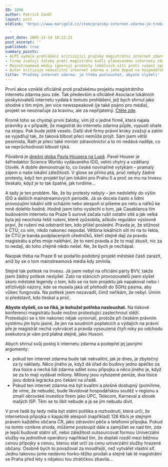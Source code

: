 ```yaml
---
ID: 1898
author: Patrick Zandl
layout: post
oldlink: 'https://www.marigold.cz/item/prazsky-internet-zdarma-je-treba-poslouchat-abyste-slyseli

  '
post_date: 2005-12-14 10:12:21
post_excerpt: ''
published: true
summary_points:
- ALPI vydala prohlášení kritizující pražský magistrátní internet zdarma jako nepřijatelný.
- Firmy zvažují žaloby proti magistrátu kvůli plánovanému internetu zdarma.
- Mainstreamová média ignorují protesty lokálních sítí proti rušení způsobenému projektem.
- Autor kritizuje nekvalitní internet zdarma a jeho dopad na hospodářskou soutěž.
title: 'Pražský internet zdarma: je třeba poslouchat, abyste slyšeli'
---
```


<p>První akce vzniklé oficiálně proti pražskému projektu magistrátního internetu zdarma jsou zde. Tak především a oficiálně Asociace lokálních poskytovatelů internetu vydala k tomuto prohlášení, jež bych shrnul jako shodné s tím mým, jen více newsspeakové (je také psáno pro média), projekt se neoznačuje za kravinu, ale za nepřijatelný. <a href="http://www.alpi.cz/kauzamagistrat/">Čtěte zde</a>. </p>

<p>Kromě toho se chystají první žaloby, vím již o jedné firmě, která najala právníky a v případě, že magistrát do internetu zdarma půjde, vypustí ohaře na stopu. Pak bude ještě veselo. Další dvě firmy právní kroky zvažují a zatím se vyjadřují tak, že taková blbost přeci nemůže projít. Sám jsem větší pesimista, Rath je přeci také ministr zdravotnictví a to mi nedává naděje, co se neprůchodnosti blbostí týká. </p>

<p>Půvabná je <a href="http://www.lupa.cz/clanky/celoprazsky-internet-zadarmo-nejak-se-nam-to-zamotava/">dnešní globa Pavla Housera na Lupě</a>. Pavel Houser je šéfredaktor Science Worldu vydávaného IDG, velmi chytrý a vzdělaný člověk.  A dobře demonstruje to, co české novinařině vytýkám – pramalý zájem o naše lokální záležitosti. V glose se přímo ptá, proč nebyly žádné protesty, když ten projekt byl jen lokální pro Prahu 5 a proč se mu na Invexu tleskalo, když je to tak špatné, jak tvrdíme… </p>

<p>A tady je ten problém. Ne, že by protesty nebyly – jen nedolehly do výšin IDG a dalších mainstreamových periodik. Já se docela často s lidmi provozujími lokální sítě scházím nebo alespoň si píšeme po netu a nářků ke mně dolehlo hodně. Hodně jsem toho vyslechl o tom, jak Casablanca tím budováním internetu na Praze 5 surově začala rušit ostatní sítě a jak velká byla její neochota řešit rušení, které způsobila, ačkoliv regulátor výslovně praví, že rušení má odstranit ten, kdo přišel poslední. Pravda je, že stížnost k ČTÚ, co vím, nikdo nakonec nepodal. Většina lokálních sítí mi na to řekla, že ČTÚ je banda podplacených úředníčků, kteří stejně dají za pravdu magistrátu a přes moje naléhání, že to není pravda a že to  mají zkusit, nic za to nedají, do toho zřejmě nikdo nešel. Ne, že bych je nechápal. </p>

<p>Naopak třeba na Praze 6 se podařilo podobný projekt městské části zarazit, aniž by se o tom mainstreamová média kdy zmínila. </p>

<p>Stejně tak potlesk na Invexu. Já jsem nebyl na oficiální párty BVV, takže jsem žádný potlesk neslyšel. Zato na stáncích provozovatelů jsem slyšel skoro městské legendy o tom, kdo se na tom projektu jak napakoval nebo i střízlivější názory, kde se musela jaká síť přehodit do 5GHz pásma, aby vůbec fungovala. Na potlesk jsem nezavadil, čímž neříkám, že nebyl. Umím si představit, kdo tleskal a proč. </p>

<p><strong>Abyste slyšeli, co se říká, je bohužel potřeba naslouchat.</strong> Na tiskové konferenci magistrátu bude možno protestující zaslechnout stěží. Protestující se s tím nakonec nějak vyrovnali, protože při českém právním systému jim bylo jasné, že jen na soudních poplatcích a výdajích na právní pře je magistrát nechá vykrvácet a pravda vysouzená čtyři roky po odchodu exekutora je vám prd platná stejně, jako Husovi.  </p>

<p>Abych shrnul svůj postoj k internetu zdarma a podepřel jej jasnými argumenty:</p>

<ul>
<li>pokud ten internet zdarma bude tak nekvalitní, jak je dnes, je zbytečný za ty náklady. Něco jiného je, když dá úřad do budovy jedno ápéčko za dva tisíce a nechá lidi zdarma sdílet svou přípojku a něco jiného je, když se za to mají vydávat miliony. Miliony jsou vyhozené peníze, dva tisíce jsou dobrá legrácka pro čekání na úřadě.</li>
<li>Pokud ten internet zdarma má být kvalitní a plošně dostupný (pomiňme, že víme, že nebude), bude likvidovat hospodářskou soutěž v regionu a zmaří obrovské investice firem jako UPC, Telecom, Karneval a stovek malých ISP. Těm se to líbit nebude a já se jim nebudu divit. </li>
</ul>
<p>V prvé řadě by tedy měla být státní politika a rozhodnutí, která určí, že internetová přípojka o kapacitě alespoň (například) 128 Kb/s je stejným právem každého občana ČR, jako zdravotní péče a telefonní přípojka. Pokud na tomto vznikne shoda, můžeme postoupit dále a zamýšlet se nad tím, zda je lepší budovat státní síť, nebo záležitost outsourcovat formou Univerzální služby na jednotlivé operátory například tím, že doplatí rozdíl mezi běžnou cenou přípojky a cenou, kterou stát určí za cenu univerzální služby hrazené občany. Osobně bych to považoval za moudřejší, než vytvářet vlastní síť. Jednu takovou jsme nedávno horko-těžko prodali a stejně tak té magistrátní se Praha před lety s nějakou tou ztrátičkou zbavila…
</p>